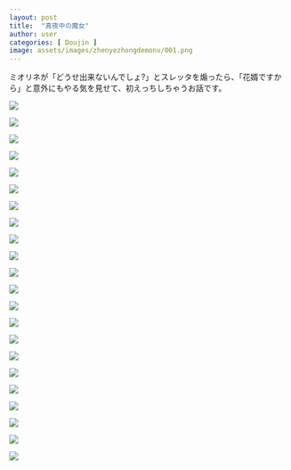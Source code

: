 ```yaml
---
layout: post
title:  "真夜中の魔女"
author: user
categories: [ Doujin ]
image: assets/images/zhenyezhongdemonv/001.png
---
```


ミオリネが「どうせ出来ないんでしょ?」とスレッタを煽ったら、「花婿ですから」と意外にもやる気を見せて、初えっちしちゃうお話です。

![](../assets/images/zhenyezhongdemonv/001.png)

![](../assets/images/zhenyezhongdemonv/002.png)

![](../assets/images/zhenyezhongdemonv/003.png)

![](../assets/images/zhenyezhongdemonv/004.png)

![](../assets/images/zhenyezhongdemonv/005.png)

![](../assets/images/zhenyezhongdemonv/006.png)

![](../assets/images/zhenyezhongdemonv/007.png)

![](../assets/images/zhenyezhongdemonv/008.png)

![](../assets/images/zhenyezhongdemonv/009.png)

![](../assets/images/zhenyezhongdemonv/010.png)

![](../assets/images/zhenyezhongdemonv/011.png)

![](../assets/images/zhenyezhongdemonv/012.png)

![](../assets/images/zhenyezhongdemonv/013.png)

![](../assets/images/zhenyezhongdemonv/014.png)

![](../assets/images/zhenyezhongdemonv/015.png)

![](../assets/images/zhenyezhongdemonv/016.png)

![](../assets/images/zhenyezhongdemonv/017.png)

![](../assets/images/zhenyezhongdemonv/018.png)

![](../assets/images/zhenyezhongdemonv/019.png)

![](../assets/images/zhenyezhongdemonv/020.png)

![](../assets/images/zhenyezhongdemonv/021.png)

![](../assets/images/zhenyezhongdemonv/022.png)